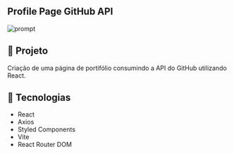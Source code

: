 ## Profile Page GitHub API

![prompt](https://i.imgur.com/M9Yh4K0.png)

## 🚀 Projeto

Criação de uma página de portifólio consumindo a API do GitHub utilizando React.

## 🔧 Tecnologias

- React
- Axios
- Styled Components
- Vite
- React Router DOM